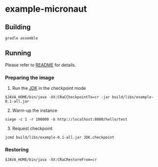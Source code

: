 # example-micronaut

## Building

```
gradle assemble
```

## Running

Please refer to [README](https://github.com/CRaC/docs#users-flow) for details.

### Preparing the image
1. Run the [JDK](README.md#JDK) in the checkpoint mode
```
$JAVA_HOME/bin/java -XX:CRaCCheckpointTo=cr -jar build/libs/example-0.1-all.jar
```
2. Warm-up the instance
```
siege -c 1 -r 100000 -b http://localhost:8080/hello/test
```
3. Request checkpoint
```
jcmd build/libs/example-0.1-all.jar JDK.checkpoint
```

### Restoring

```
$JAVA_HOME/bin/java -XX:CRaCRestoreFrom=cr
```
